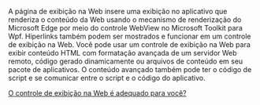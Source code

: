 ﻿A página de exibição na Web insere uma exibição no aplicativo que renderiza o conteúdo da Web usando o mecanismo de renderização do Microsoft Edge por meio do controle WebView no Microsoft Toolkit para Wpf. Hiperlinks também podem ser mostrados e funcionar em um controle de exibição na Web.  Você pode usar um controle de exibição na Web para exibir conteúdo HTML com formatação avançada de um servidor Web remoto, código gerado dinamicamente ou arquivos de conteúdo em seu pacote de aplicativos. O conteúdo avançado também pode ter o código de script e se comunicar entre o script e o código do aplicativo.

[O controle de exibição na Web é adequado para você?](https://docs.microsoft.com/windows/communitytoolkit/controls/wpf-winforms/webview)